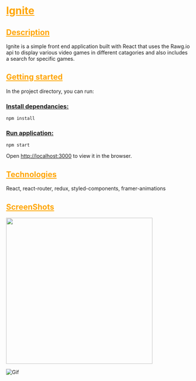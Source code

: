 # <u style="color: orange">Ignite</u>

## <u style="color: orange">Description</u>

Ignite is a simple front end application built with React that uses the Rawg.io api to display various video games in different catagories and also includes a search for specific games.

## <u style="color: orange">Getting started</u>

In the project directory, you can run:

### <u>Install dependancies:</u>

`npm install`

### <u>Run application:</u>

`npm start`

Open [http://localhost:3000](http://localhost:3000) to view it in the browser.

## <u style="color: orange">Technologies</u>

React, react-router, redux, styled-components, framer-animations

## <u style="color: orange">ScreenShots</u>

<img src="https://github.com/brianeshores/Ignite/blob/master/screenshots/Ignite.gif" width="400"/>

![Gif](https://github.com/brianeshores/Ignite/blob/master/screenshots/Ignite.gif)
